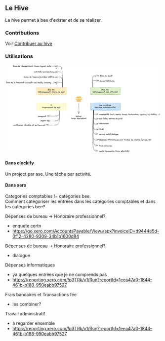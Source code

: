 ## Le Hive
Le hive permet à bee d'exister et de se réaliser.

### Contributions

Voir [Contribuer au hive](../fonctions/contribuer_au_hive.md)

### Utilisations

![hive-utilisations](./hive-utilisations.png)

#### Dans clockify
Un project par axe. Une tâche par activité.

#### Dans xero

Categories comptables != catégories bee.  
Comment catégoriser les entrées dans les catégories comptables et dans les catégories bee?

Dépenses de bureau -> Honoraire professionnel?
- enquete certn
- https://go.xero.com/AccountsPayable/View.aspx?invoiceID=d9444e5d-0f12-4280-9309-34b1b1600d84

Dépenses de bureau -> Honoraire professionnel?
- dialogue

Dépenses informatiques
- ya quelques entrées que je ne comprends pas
- https://reporting.xero.com/!p3TRk/v1/Run?reportId=1eea47a0-1844-461b-b188-950eabb97527


Frais bancaires et Transactions fee
- les combiner?

Travail administratif
- à regarder ensemble
- https://reporting.xero.com/!p3TRk/v1/Run?reportId=1eea47a0-1844-461b-b188-950eabb97527
